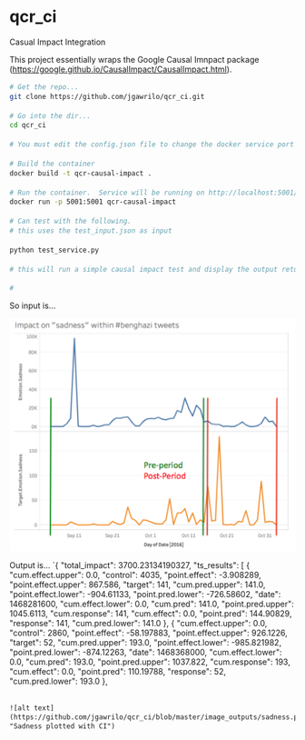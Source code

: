 # qcr_ci
Casual Impact Integration

This project essentially wraps the Google Causal Imnpact package (https://google.github.io/CausalImpact/CausalImpact.html).

```bash
# Get the repo...
git clone https://github.com/jgawrilo/qcr_ci.git

# Go into the dir...
cd qcr_ci

# You must edit the config.json file to change the docker service port

# Build the container
docker build -t qcr-causal-impact .

# Run the container.  Service will be running on http://localhost:5001/api/impact
docker run -p 5001:5001 qcr-causal-impact

# Can test with the following.
# this uses the test_input.json as input

python test_service.py

# this will run a simple causal impact test and display the output returned..see test_output.json for details.

# 
```
So input is...

![alt text](https://github.com/jgawrilo/qcr_ci/blob/master/imgs/Sadness_Time_Series.png "Sadness inputs")

Output is...
`{
  "total_impact": 3700.23134190327, 
  "ts_results": [
    {
      "cum.effect.upper": 0.0, 
      "control": 4035, 
      "point.effect": -3.908289, 
      "point.effect.upper": 867.586, 
      "target": 141, 
      "cum.pred.upper": 141.0, 
      "point.effect.lower": -904.61133, 
      "point.pred.lower": -726.58602, 
      "date": 1468281600, 
      "cum.effect.lower": 0.0, 
      "cum.pred": 141.0, 
      "point.pred.upper": 1045.6113, 
      "cum.response": 141, 
      "cum.effect": 0.0, 
      "point.pred": 144.90829, 
      "response": 141, 
      "cum.pred.lower": 141.0
    }, 
    {
      "cum.effect.upper": 0.0, 
      "control": 2860, 
      "point.effect": -58.197883, 
      "point.effect.upper": 926.1226, 
      "target": 52, 
      "cum.pred.upper": 193.0, 
      "point.effect.lower": -985.821982, 
      "point.pred.lower": -874.12263, 
      "date": 1468368000, 
      "cum.effect.lower": 0.0, 
      "cum.pred": 193.0, 
      "point.pred.upper": 1037.822, 
      "cum.response": 193, 
      "cum.effect": 0.0, 
      "point.pred": 110.19788, 
      "response": 52, 
      "cum.pred.lower": 193.0
    }, 
```

![alt text](https://github.com/jgawrilo/qcr_ci/blob/master/image_outputs/sadness.png "Sadness plotted with CI")
